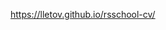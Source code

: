 <!-- [readme added](https://lletov.github.io/rsschool-cv/cv) -->
https://lletov.github.io/rsschool-cv/